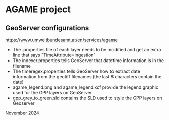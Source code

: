 # AGAME project
## GeoServer configurations
https://www.umweltbundesamt.at/en/services/agame

- The .properties file of each layer needs to be modified and get an extra line that says "TimeAttribute=ingestion"
- The indexer.properties tells GeoServer that datetime information is in the filename
- The timeregex.properties tells GeoServer how to extract date information from the geotiff filenames (the last 8 characters contain the date)
- agame_legend.png and agame_legend.xcf provide the legend graphic used for the GPP layers on GeoServer
- gpp_grey_to_green.sld contains the SLD used to style the GPP layers on Geoserver

November 2024
